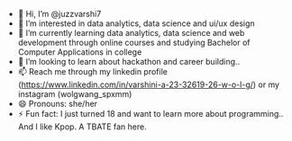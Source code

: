 - 👋 Hi, I’m @juzzvarshi7
- 👀 I’m interested in data analytics, data science and ui/ux design
- 🌱 I’m currently learning data analytics, data science and web development through online courses and studying Bachelor of Computer Applications in college
- 💞️ I’m looking to learn about hackathon and career building..
- 📫 Reach me through my linkedin profile (https://www.linkedin.com/in/varshini-a-23-32619-26-w-o-l-g/) or my instagram (wolgwang_spxmm)
- 😄 Pronouns: she/her
- ⚡ Fun fact: I just turned 18 and want to learn more about programming.. And I like Kpop. A TBATE fan here.
              
<!---
juzzvarshi7/juzzvarshi7 is a ✨ special ✨ repository because its `README.md` (this file) appears on your GitHub profile.
You can click the Preview link to take a look at your changes.
--->
